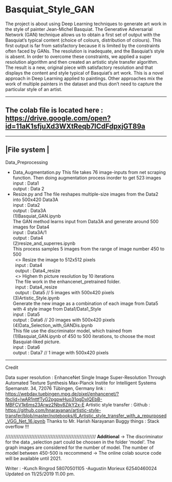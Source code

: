 # Basquiat_Style_GAN
The project is about using Deep Learning techniques to generate art work in the style of painter Jean-Michel Basquiat. The Generative Adversarial Network (GAN) technique allows us to obtain a first set of output with the Basquiat’s typical content (choice of colours, distribution of colours). This first output is far from satisfactory because it is limited by the constraints often faced by GANs. The resolution is inadequate, and the Basquiat’s style is absent. In order to overcome these constraints, we applied a super resolution algorithm and then created an artistic style transfer algorithm. The result is a new, original piece with satisfactory resolution and that displays the content and style typical of Basquiat’s art work. This is a novel approach in Deep Learning applied to paintings. Other approaches mix the work of multiple painters in the dataset and thus don’t need to capture the particular style of an artist. 

----------------------------------------------------------
The colab file is located here : https://drive.google.com/open?id=11aK1sfjuXd3WXtReqb7ICdFdpxjGT89a
----------------------------------------------------------
--------------
|File system |
--------------
Data_Preprocessing
 
- Data_Augmentation.py 
This file takes 76 image-inputs from net scraping function. Then doing augmentation process inorder to get 523 images<br />
	input : Data1<br />
	output : Data 2<br />
- Resize.py and 
The file reshapes multiple-size images from the Data2 into 500x420 Data3A<br />
	input : Data2<br />
	output : Data3A<br />
(1)Basquiat_GAN.ipynb<br />
The GAN method learns input from Data3A and generate around 500 images for Data4<br />
	input : Data3A/1<br />
	output : Data4<br />
(2)resize_and_superres.ipynb<br />
This process samples 5 images from the range of image number 450 to 500<br />
	&ensp;<<resize part >> Resize the image to 512x512 pixels<br />
	&ensp;input : Data4<br />
	&ensp;output : Data4_resize<br />
	&ensp;<<super resolution part >> Highen th picture resolution by 10 iterations<br />
	&ensp;The file work in the enhancenet_pretrained folder.<br />
	&ensp;input : Data4_resize<br />
	&ensp;output : Data5 // 5 images with 500x420 pixels<br />
(3)Artistic_Style.ipynb<br />
	Generate the new image as a combination of each image from Data5 with 4 style image from Data1/Data1_Style<br />
	input : Data5<br />
	output : Data6 // 20 images with 500x420 pixels <br />
(4)Data_Selection_with_GANDis.ipynb<br />
	This file use the discriminator model, which trained from (1)Basquiat_GAN.ipynb of 450 to 500 iterations, to choose the most Basquiat-liked picture.<br />
	input : Data6<br />
	output : Data7 // 1 image with 500x420 pixels<br />
----------------------------------------------------------
Credit 

Data super resolution : 
	EnhanceNet
	Single Image Super-Resolution
	Through Automated Texture Synthesis
		Max-Planck Instite for Intelligent Systems
		Spemanstr. 34, 72076 Tübingen, Germany
	link : https://webdav.tuebingen.mpg.de/pixel/enhancenet/?fbclid=IwAR1nttfTyG2pgpwHuo31qgDxIQEbB-MBFCV1k6ms23Arwz2Nbv8ZikY2x-E
Artistic style transfer :
	Github : https://github.com/hnarayanan/artistic-style-transfer/blob/master/notebooks/6_Artistic_style_transfer_with_a_repurposed_VGG_Net_16.ipynb
	Thanks to Mr. Harish Narayanan
Buggy things :
	Stack overflow !!!
	
////////////////////////////////////////////////////////
****Additional****
-> The discriminator for the data _selection part could be choosen in the folder 'model'. The graph images are considered for the number of model.
   The number of model between 450-500 is reccommend
-> The online colab source code  will be available until 2021. 

Writer : 
-Kunch Ringrod 58070501105
-Augustin Morieux 62540460024
Updated on 11/25/2019 11.00 pm.
